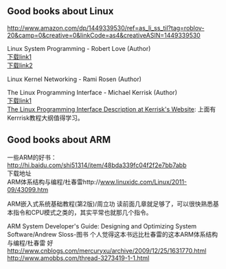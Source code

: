 Good books about Linux  
----  
http://www.amazon.com/dp/1449339530/ref=as_li_ss_til?tag=roblov-20&camp=0&creative=0&linkCode=as4&creativeASIN=1449339530  

Linux System Programming - Robert Love (Author)  
[下载link1](http://pdf.th7.cn/down/files/1312/linux_system_programming_2nd_edition.pdf)  
[下载link2](http://bbs.chinaunix.net/thread-2295590-1-1.html)  


Linux Kernel Networking - Rami Rosen (Author)  


The Linux Programming Interface - Michael Kerrisk (Author)  
[下载link1](http://en.bookfi.org/g/linux+and+unix)  
[The Linux Programming Interface Description at Kerrisk's Website](http://man7.org/tlpi/): 上面有Kerrrisk教程大纲值得学习。  


Good books about ARM  
----  
一些ARM的好书：http://hi.baidu.com/shi51314/item/48bda339fc04f2f2e7bb7abb  
下载地址  
ARM体系结构与编程/杜春雷http://www.linuxidc.com/Linux/2011-09/43099.htm  

ARM嵌入式系统基础教程(第2版)/周立功 读前面几章就足够了，可以很快熟悉基本指令和CPU模式之类的，其实平常也就那几个指令。

ARM System Developer's Guide: Designing and Optimizing System Software/Andrew Sloss-图书 个人觉得这本书远比杜春雷的这本ARM体系结构与编程/杜春雷 好
http://www.cnblogs.com/mercuryxu/archive/2009/12/25/1631770.html  
http://www.amobbs.com/thread-3273419-1-1.html  

